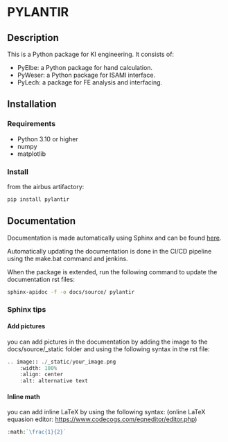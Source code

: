 # PYLANTIR

## Description

This is a Python package for KI engineering.
It consists of:

- PyElbe: a Python package for hand calculation.
- PyWeser: a Python package for ISAMI interface.
- PyLech: a package for FE analysis and interfacing.

## Installation

### Requirements

- Python 3.10 or higher
- numpy
- matplotlib

### Install

from the airbus artifactory:

```bash
pip install pylantir
```

## Documentation

Documentation is made automatically using Sphinx and can be found [here](https://TODO:-airbus-mock-address/pylantir/).

Automatically updating the documentation is done in the CI/CD pipeline using the make.bat command
 and jenkins.

When the package is extended, run the following command to update the documentation rst files:

```bash
sphinx-apidoc -f -o docs/source/ pylantir
```

### Sphinx tips

#### Add pictures
you can add pictures in the documentation by adding the image to the docs/source/_static folder and
 using the following syntax in the rst file:

```php
.. image:: ./_static/your_image.png
    :width: 100%
    :align: center
    :alt: alternative text
```

#### Inline math
you can add inline LaTeX by using the following syntax:
(online LaTeX equasion editor: https://www.codecogs.com/eqneditor/editor.php)

```php
:math:`\frac{1}{2}`
```
